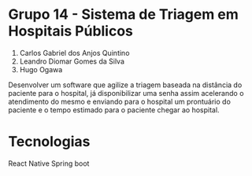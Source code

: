 # Grupo 14 - Sistema de Triagem em Hospitais Públicos

1. Carlos Gabriel dos Anjos Quintino
1. Leandro Diomar Gomes da Silva
1. Hugo Ogawa


Desenvolver um software que agilize a triagem baseada na distância do paciente para o hospital, já disponibilizar uma senha assim acelerando o atendimento do mesmo e enviando para o hospital um prontuário do paciente e o tempo estimado para o paciente chegar ao hospital.

# Tecnologias

React Native
Spring boot

